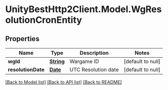 # UnityBestHttp2Client.Model.WgResolutionCronEntity
## Properties

Name | Type | Description | Notes
------------ | ------------- | ------------- | -------------
**wgId** | [**String**](string.md) | Wargame ID | [default to null]
**resolutionDate** | [**Date**](DateTime.md) | UTC Resolution date | [default to null]

[[Back to Model list]](../README.md#documentation-for-models) [[Back to API list]](../README.md#documentation-for-api-endpoints) [[Back to README]](../README.md)

